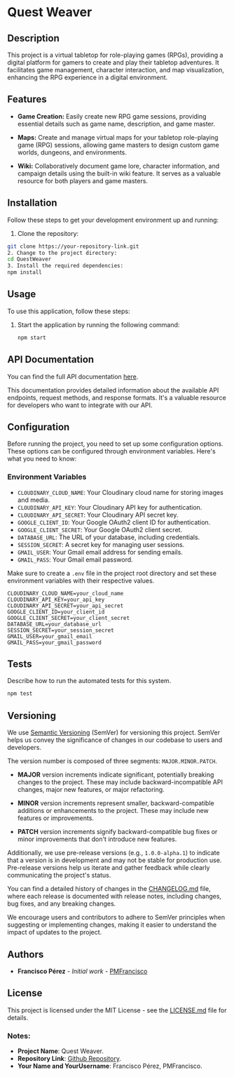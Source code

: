 # Quest Weaver

## Description

This project is a virtual tabletop for role-playing games (RPGs), providing a digital platform for gamers to create and play their tabletop adventures. It facilitates game management, character interaction, and map visualization, enhancing the RPG experience in a digital environment.
## Features

- **Game Creation:** Easily create new RPG game sessions, providing essential details such as game name, description, and game master.

- **Maps:** Create and manage virtual maps for your tabletop role-playing game (RPG) sessions, allowing game masters to design custom game worlds, dungeons, and environments.

- **Wiki:** Collaboratively document game lore, character information, and campaign details using the built-in wiki feature. It serves as a valuable resource for both players and game masters.

## Installation

Follow these steps to get your development environment up and running:

1. Clone the repository:
```bash
git clone https://your-repository-link.git
2. Change to the project directory:
cd QuestWeaver
3. Install the required dependencies:
npm install
```

## Usage

To use this application, follow these steps:

1. Start the application by running the following command:
   ```bash
   npm start

## API Documentation

You can find the full API documentation [here]([https://example.com/api/docs](https://questweaver.onrender.com/api-docs/)).

This documentation provides detailed information about the available API endpoints, request methods, and response formats. It's a valuable resource for developers who want to integrate with our API.


## Configuration

Before running the project, you need to set up some configuration options. These options can be configured through environment variables. Here's what you need to know:

### Environment Variables

- `CLOUDINARY_CLOUD_NAME`: Your Cloudinary cloud name for storing images and media.
- `CLOUDINARY_API_KEY`: Your Cloudinary API key for authentication.
- `CLOUDINARY_API_SECRET`: Your Cloudinary API secret key.
- `GOOGLE_CLIENT_ID`: Your Google OAuth2 client ID for authentication.
- `GOOGLE_CLIENT_SECRET`: Your Google OAuth2 client secret.
- `DATABASE_URL`: The URL of your database, including credentials.
- `SESSION_SECRET`: A secret key for managing user sessions.
- `GMAIL_USER`: Your Gmail email address for sending emails.
- `GMAIL_PASS`: Your Gmail email password.
  
Make sure to create a `.env` file in the project root directory and set these environment variables with their respective values.

```plaintext
CLOUDINARY_CLOUD_NAME=your_cloud_name
CLOUDINARY_API_KEY=your_api_key
CLOUDINARY_API_SECRET=your_api_secret
GOOGLE_CLIENT_ID=your_client_id
GOOGLE_CLIENT_SECRET=your_client_secret
DATABASE_URL=your_database_url
SESSION_SECRET=your_session_secret
GMAIL_USER=your_gmail_email
GMAIL_PASS=your_gmail_password
```


## Tests

Describe how to run the automated tests for this system.

```bash
npm test
```

## Versioning

We use [Semantic Versioning](https://semver.org/) (SemVer) for versioning this project. SemVer helps us convey the significance of changes in our codebase to users and developers.

The version number is composed of three segments: `MAJOR.MINOR.PATCH`.

- **MAJOR** version increments indicate significant, potentially breaking changes to the project. These may include backward-incompatible API changes, major new features, or major refactoring.

- **MINOR** version increments represent smaller, backward-compatible additions or enhancements to the project. These may include new features or improvements.

- **PATCH** version increments signify backward-compatible bug fixes or minor improvements that don't introduce new features.

Additionally, we use pre-release versions (e.g., `1.0.0-alpha.1`) to indicate that a version is in development and may not be stable for production use. Pre-release versions help us iterate and gather feedback while clearly communicating the project's status.

You can find a detailed history of changes in the [CHANGELOG.md](CHANGELOG.md) file, where each release is documented with release notes, including changes, bug fixes, and any breaking changes.

We encourage users and contributors to adhere to SemVer principles when suggesting or implementing changes, making it easier to understand the impact of updates to the project.


## Authors

- **Francisco Pérez** - _Initial work_ - [PMFrancisco](https://github.com/PMFrancisco)

## License

This project is licensed under the MIT License - see the [LICENSE.md](LICENSE.md) file for details.

### Notes:

- **Project Name**: Quest Weaver.
- **Repository Link**: [Github Repository](https://github.com/PMFrancisco/QuestWeaver).
- **Your Name and YourUsername**: Francisco Pérez, PMFrancisco.

